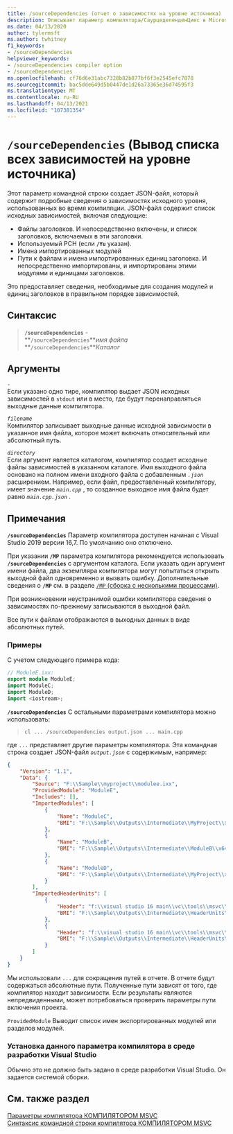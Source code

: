 ```yaml
---
title: /sourceDependencies (отчет о зависимостях на уровне источника)
description: Описывает параметр компилятора/СаурцедепенденЦиес в Microsoft C++.
ms.date: 04/13/2020
author: tylermsft
ms.author: twhitney
f1_keywords:
- /sourceDependencies
helpviewer_keywords:
- /sourceDependencies compiler option
- /sourceDependencies
ms.openlocfilehash: cf76d6e31abc7328b82b877bf6f3e2545efc7878
ms.sourcegitcommit: bac5dde649d5b0447de1d26a73365e36d74595f3
ms.translationtype: MT
ms.contentlocale: ru-RU
ms.lasthandoff: 04/13/2021
ms.locfileid: "107381354"
---
```

# <a name="sourcedependencies-list-all-source-level-dependencies"></a>`/sourceDependencies` (Вывод списка всех зависимостей на уровне источника)

Этот параметр командной строки создает JSON-файл, который содержит подробные сведения о зависимостях исходного уровня, использованных во время компиляции. JSON-файл содержит список исходных зависимостей, включая следующие:

- Файлы заголовков. И непосредственно включены, и список заголовков, включаемых в эти заголовки.
- Используемый PCH (если **`/Yu`** указан).
- Имена импортированных модулей
- Пути к файлам и имена импортированных единиц заголовка. И непосредственно импортированы, и импортированы этими модулями и единицами заголовков.

Это предоставляет сведения, необходимые для создания модулей и единиц заголовков в правильном порядке зависимостей.

## <a name="syntax"></a>Синтаксис

> **`/sourceDependencies`** -\
> **`/sourceDependencies`***имя файла*\
> **`/sourceDependencies`***Каталог*

## <a name="arguments"></a>Аргументы

*`-`*\
Если указано одно тире, компилятор выдает JSON исходных зависимостей в `stdout` или в место, где будут перенаправляться выходные данные компилятора.

*`filename`*\
Компилятор записывает выходные данные исходной зависимости в указанное имя файла, которое может включать относительный или абсолютный путь.

*`directory`*\
Если аргумент является каталогом, компилятор создает исходные файлы зависимостей в указанном каталоге. Имя выходного файла основано на полном имени входного файла с добавленным *`.json`* расширением. Например, если файл, предоставленный компилятору, имеет значение *`main.cpp`* , то созданное выходное имя файла будет равно *`main.cpp.json`* .

## <a name="remarks"></a>Примечания

**`/sourceDependencies`** Параметр компилятора доступен начиная с Visual Studio 2019 версии 16,7. По умолчанию оно отключено.

При указании **`/MP`** параметра компилятора рекомендуется использовать **`/sourceDependencies`** с аргументом каталога. Если указать один аргумент имени файла, два экземпляра компилятора могут попытаться открыть выходной файл одновременно и вызвать ошибку. Дополнительные сведения о **`/MP`** см. в разделе [ `/MP` (сборка с несколькими процессами)](mp-build-with-multiple-processes.md).

При возникновении неустранимой ошибки компилятора сведения о зависимостях по-прежнему записываются в выходной файл.

Все пути к файлам отображаются в выходных данных в виде абсолютных путей.

### <a name="examples"></a>Примеры

С учетом следующего примера кода:

```cpp
// ModuleE.ixx:
export module ModuleE;
import ModuleC;
import ModuleD;
import <iostream>;
```

**`/sourceDependencies`** С остальными параметрами компилятора можно использовать:

> `cl ... /sourceDependencies output.json ... main.cpp`

где `...` представляет другие параметры компилятора. Эта командная строка создает JSON-файл *`output.json`* с содержимым, например:

```JSON
{
    "Version": "1.1",
    "Data": {
        "Source": "F:\\Sample\\myproject\\modulee.ixx",
        "ProvidedModule": "ModuleE",
        "Includes": [],
        "ImportedModules": [
            {
                "Name": "ModuleC",
                "BMI": "F:\\Sample\\Outputs\\Intermediate\\MyProject\\x64\\Debug\\ModuleC.ixx.ifc"
            },
            {
                "Name": "ModuleB",
                "BMI": "F:\\Sample\\Outputs\\Intermediate\\ModuleB\\x64\\Debug\\ModuleB.ixx.ifc"
            },
            {
                "Name": "ModuleD",
                "BMI": "F:\\Sample\\Outputs\\Intermediate\\MyProject\\x64\\Debug\\ModuleD.cppm.ifc"
            }
        ],
        "ImportedHeaderUnits": [
            {
                "Header": "f:\\visual studio 16 main\\vc\\tools\\msvc\\14.29.30030\\include\\iostream",
                "BMI": "F:\\Sample\\Outputs\\Intermediate\\HeaderUnits\\x64\\Debug\\iostream_W4L4JYGFJ3GL8OG9.ifc"
            },
            {
                "Header": "f:\\visual studio 16 main\\vc\\tools\\msvc\\14.29.30030\\include\\yvals_core.h",
                "BMI": "F:\\Sample\\Outputs\\Intermediate\\HeaderUnits\\x64\\Debug\\yvals_core.h.ifc"
            }
        ]
    }
}
```

Мы использовали `...` для сокращения путей в отчете. В отчете будут содержаться абсолютные пути. Полученные пути зависят от того, где компилятор находит зависимости. Если результаты являются непредвиденными, может потребоваться проверить параметры пути включения проекта.

`ProvidedModule` Выводит список имен экспортированных модулей или разделов модулей.

### <a name="to-set-this-compiler-option-in-the-visual-studio-development-environment"></a>Установка данного параметра компилятора в среде разработки Visual Studio

Обычно это не должно быть задано в среде разработки Visual Studio. Он задается системой сборки.

## <a name="see-also"></a>См. также раздел

[Параметры компилятора КОМПИЛЯТОРОМ MSVC](compiler-options.md)<br/>
[Синтаксис командной строки компилятора КОМПИЛЯТОРОМ MSVC](compiler-command-line-syntax.md)<br/>
